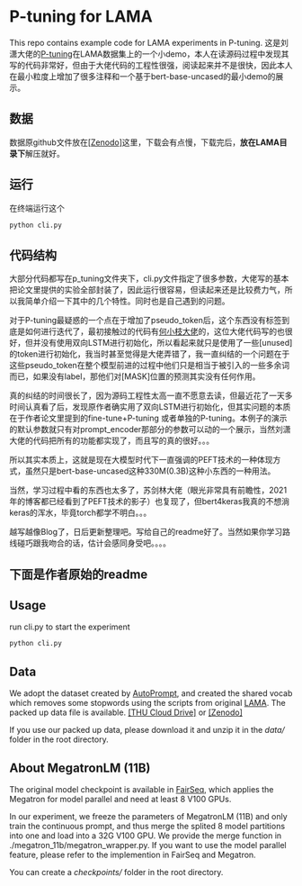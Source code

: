 # P-tuning for LAMA

This repo contains example code for LAMA experiments in P-tuning.
这是刘潇大佬的[P-tuning](https://github.com/THUDM/P-tuning)在LAMA数据集上的一个小demo，本人在读源码过程中发现其写的代码非常好，但由于大佬代码的工程性很强，阅读起来并不是很快，因此本人在最小粒度上增加了很多注释和一个基于bert-base-uncased的最小demo的展示。

## 数据

数据原github文件放在[[Zenodo]](https://zenodo.org/record/5578210/files/P-tune_LAMA.tar.gz?download=1)这里，下载会有点慢，下载完后，**放在LAMA目录下**解压就好。





## 运行

在终端运行这个

```bash
python cli.py
```

## 代码结构

大部分代码都写在p_tuning文件夹下，cli.py文件指定了很多参数，大佬写的基本把论文里提供的实验全部封装了，因此运行很容易，但读起来还是比较费力气，所以我简单介绍一下其中的几个特性。同时也是自己遇到的问题。

对于P-tuning最疑惑的一个点在于增加了pseudo_token后，这个东西没有标签到底是如何进行迭代了，最初接触过的代码有[何小枝大佬](https://github.com/HarderThenHarder/transformers_tasks/tree/main/prompt_tasks/p-tuning)的，这位大佬代码写的也很好，但并没有使用双向LSTM进行初始化，所以看起来就只是使用了一些[unused]的token进行初始化，我当时甚至觉得是大佬弄错了，我一直纠结的一个问题在于这些pseudo_token在整个模型前进的过程中他们只是相当于被引入的一些多余词而已，如果没有label，那他们对[MASK]位置的预测其实没有任何作用。

真的纠结的时间很长了，因为源码工程性太高一直不愿意去读，但最近花了一天多时间认真看了后，发现原作者确实用了双向LSTM进行初始化，但其实问题的本质在于作者论文里提到的fine-tune+P-tuning 或者单独的P-tuning。本例子的演示的默认参数就只有对prompt_encoder那部分的参数可以动的一个展示，当然刘潇大佬的代码把所有的功能都实现了，而且写的真的很好。。。

所以其实本质上，这就是现在大模型时代下一直强调的PEFT技术的一种体现方式，虽然只是bert-base-uncased这种330M(0.3B)这种小东西的一种用法。

当然，学习过程中看的东西也太多了，苏剑林大佬（眼光非常具有前瞻性，2021年的博客都已经看到了PEFT技术的影子）也复现了，但bert4keras我真的不想淌keras的浑水，毕竟torch都学不明白。。。

越写越像Blog了，日后更新整理吧。写给自己的readme好了。当然如果你学习路线碰巧跟我吻合的话，估计会感同身受吧。。。。

## 下面是作者原始的readme


## Usage

run cli.py to start the experiment

```bash
python cli.py
```

## Data

We adopt the dataset created by [AutoPrompt](https://github.com/ucinlp/autoprompt), and created the shared vocab which removes 
some stopwords using the scripts from original [LAMA](https://github.com/facebookresearch/LAMA). The packed up data file is available. 
[[THU Cloud Drive]](https://cloud.tsinghua.edu.cn/f/21b9dcf05cc44adfad25/?dl=1) or [[Zenodo]](https://zenodo.org/record/5578210/files/P-tune_LAMA.tar.gz?download=1)

If you use our packed up data, please download it and unzip it in the *data/* folder in the root directory.

## About MegatronLM (11B)

The original model checkpoint is available in [FairSeq](https://github.com/pytorch/fairseq/tree/master/examples/megatron_11b), 
which applies the Megatron for model parallel and need at least 8 V100 GPUs. 

In our experiment, we freeze the parameters of MegatronLM (11B) and only train the continuous prompt, and thus merge the 
splited 8 model partitions into one and load into a 32G V100 GPU. We provide the merge function in ./megatron_11b/megatron_wrapper.py. 
If you want to use the model parallel feature, please refer to the implemention in FairSeq and Megatron.

You can create a *checkpoints/* folder in the root directory.